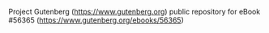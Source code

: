 Project Gutenberg (https://www.gutenberg.org) public repository for
eBook #56365 (https://www.gutenberg.org/ebooks/56365)

